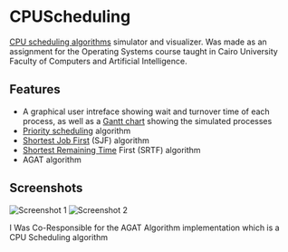 # CPUScheduling
[CPU scheduling algorithms](https://www.geeksforgeeks.org/cpu-scheduling-in-operating-systems/) simulator and visualizer. 
Was made as an assignment for the Operating Systems course taught in Cairo University Faculty of Computers and Artificial Intelligence.

## Features
- A graphical user intreface showing wait and turnover time of each process, 
as well as a [Gantt chart](https://en.wikipedia.org/wiki/Gantt_chart) showing the simulated processes
- [Priority scheduling](https://www.geeksforgeeks.org/priority-cpu-scheduling-with-different-arrival-time-set-2/) algorithm
- [Shortest Job First](https://www.geeksforgeeks.org/program-for-shortest-job-first-or-sjf-cpu-scheduling-set-1-non-preemptive/) (SJF) algorithm
- [Shortest Remaining Time](https://www.geeksforgeeks.org/program-for-shortest-job-first-sjf-scheduling-set-2-preemptive/) First (SRTF) algorithm
- AGAT algorithm

## Screenshots
![Screenshot 1](docs/screenshot1.png)
![Screenshot 2](docs/screenshot2.png)


I Was Co-Responsible for the AGAT Algorithm implementation which is a CPU Scheduling algorithm
